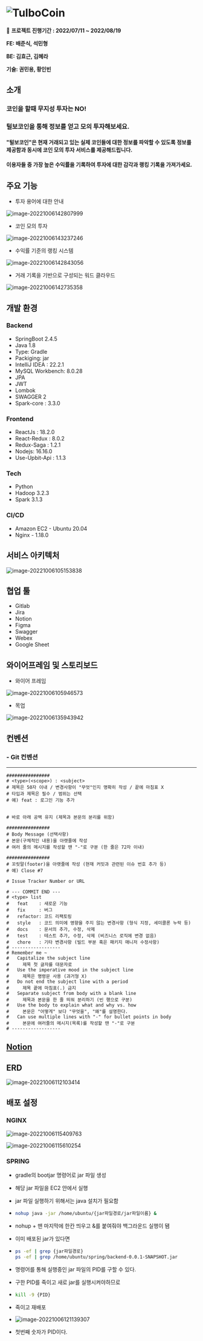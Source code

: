 # ![TulboCoin](README.assets/TulboCoin.png)

📆 **프로젝트 진행기간 : 2022/07/11 ~ 2022/08/19**

**FE: 배준식, 석민형**

**BE: 김효근, 김혜라**

**기술: 권민용, 황인빈**



## 소개

### 코인을 할때 무지성 투자는 NO!

### 털보코인을 통해 정보를 얻고 모의 투자해보세요.

#### "**털보코인**"은 현재 거래되고 있는 실제 코인들에 대한 정보를 파악할 수 있도록 정보를 제공함과 동시에 코인 모의 투자 서비스를 제공해드립니다.

#### 이용자들 중 가장 높은 수익률을 기록하여 투자에 대한 감각과 랭킹 기록을 가져가세요.

## 주요 기능

- 투자 용어에 대한 안내

![image-20221006142807999](README.assets/image-20221006142807999.png)

- 코인 모의 투자

![image-20221006143237246](README.assets/image-20221006143237246.png)

- 수익률 기준의 랭킹 시스템

![image-20221006142843056](README.assets/image-20221006142843056.png)

- 거래 기록을 기반으로 구성되는 워드 클라우드

![image-20221006142735358](README.assets/image-20221006142735358.png)

## 개발 환경

###  Backend

- SpringBoot 2.4.5
- Java 1.8
- Type: Gradle
- Packiging: jar
- IntelliJ IDEA : 22.2.1
- MySQL Workbench: 8.0.28
- JPA
- JWT
- Lombok
- SWAGGER 2
- Spark-core : 3.3.0

###  Frontend

- ReactJs : 18.2.0
- React-Redux : 8.0.2
- Redux-Saga : 1.2.1
- Nodejs: 16.16.0
- Use-Upbit-Api : 1.1.3

### Tech

- Python
- Hadoop 3.2.3
- Spark 3.1.3


### CI/CD

- Amazon EC2 - Ubuntu 20.04
- Nginx - 1.18.0



## 서비스 아키텍처

![image-20221006105153838](README.assets/image-20221006105153838.png)



## 협업 툴

- Gitlab
- Jira
- Notion
- Figma
- Swagger
- Webex
- Google Sheet



## 와이어프레임 및 스토리보드

- 와이어 프레임

![image-20221006105946573](README.assets/image-20221006105946573.png)

- 목업

![image-20221006135943942](README.assets/image-20221006135943942.png)

## 컨벤션

### - Git 컨벤션

------

```plaintext
################
# <type>(<scope>) : <subject>
# 제목은 50자 이내 / 변경사항이 "무엇"인지 명확히 작성 / 끝에 마침표 X
# 타입과 제목은 필수 / 범위는 선택
# 예) feat : 로그인 기능 추가


# 바로 아래 공백 유지 (제목과 본문의 분리를 위함)

################
# Body Message (선택사항)
# 본문(구체적인 내용)을 아랫줄에 작성
# 여러 줄의 메시지를 작성할 땐 "-"로 구분 (한 줄은 72자 이내)

################
# 꼬릿말(footer)을 아랫줄에 작성 (현재 커밋과 관련된 이슈 번호 추가 등)
# 예) Close #7

# Issue Tracker Number or URL

# --- COMMIT END ---
# <type> list
#   feat    : 새로운 기능
#   fix     : 버그
#   refactor: 코드 리팩토링
#   style   : 코드 의미에 영향을 주지 않는 변경사항 (형식 지정, 세미콜론 누락 등)
#   docs    : 문서의 추가, 수정, 삭제
#   test    : 테스트 추가, 수정, 삭제 (비즈니스 로직에 변경 없음)
#   chore   : 기타 변경사항 (빌드 부분 혹은 패키지 매니저 수정사항)
# ------------------
# Remember me ~
#   Capitalize the subject line
#     제목 첫 글자를 대문자로
#   Use the imperative mood in the subject line
#     제목은 명령문 사용 (과거형 X)
#   Do not end the subject line with a period
#     제목 끝에 마침표(.) 금지
#   Separate subject from body with a blank line
#     제목과 본문을 한 줄 띄워 분리하기 (빈 행으로 구분)
#   Use the body to explain what and why vs. how
#     본문은 "어떻게" 보다 "무엇을", "왜"를 설명한다.
#   Can use multiple lines with "-" for bullet points in body
#     본문에 여러줄의 메시지(목록)를 작성할 땐 "-"로 구분
# ------------------

```

## [Notion](https://www.notion.so/deb55e450ae143c38232d4be5dbe9c82)

## ERD

![image-20221006112103414](README.assets/image-20221006112103414.png)

## 배포 설정

### NGINX

![image-20221006115409763](README.assets/image-20221006115409763.png)

![image-20221006115610254](README.assets/image-20221006115610254.png)

### SPRING

- gradle의 bootjar 명령어로 jar 파일 생성

- 해당 jar 파일을 EC2 안에서 실행

- jar 파일 실행하기 위해서는 java 설치가 필요함

- ```bash
  nohup java -jar /home/ubuntu/{jar파일경로/jar파일이름} &
  ```

- nohup + 맨 마지막에 한칸 띄우고 &를 붙여줘야 백그라운드 실행이 됌

- 이미 배포된 jar가 있다면

- ```bash
  ps -ef | grep {jar파일경로}
  ps -ef | grep /home/ubuntu/spring/backend-0.0.1-SNAPSHOT.jar
  ```

- 명령어를 통해 실행중인 jar 파일의 PID를 구할 수 있다.

- 구한 PID를 죽이고 새로 jar를 실행시켜야하므로

- ```bash
  kill -9 {PID}
  ```

- 죽이고 재배포

- ![image-20221006121139307](README.assets/image-20221006121139307.png)

- 첫번째 숫자가 PID이다.


